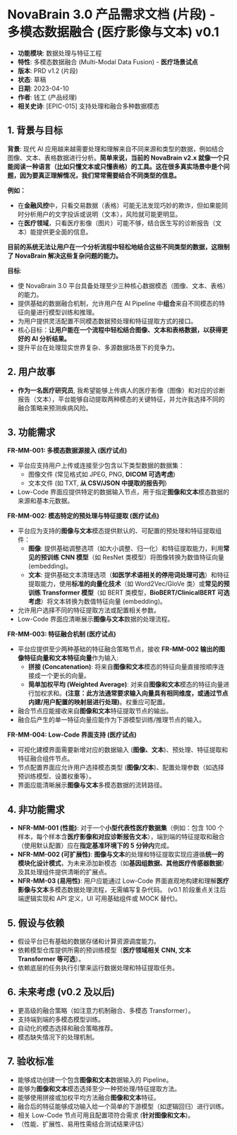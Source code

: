 # NovaBrain 3.0 产品需求文档 (片段) - 多模态数据融合 (医疗影像与文本) v0.1

*   **功能模块**: 数据处理与特征工程
*   **特性**: 多模态数据融合 (Multi-Modal Data Fusion) - **医疗场景试点**
*   **版本**: PRD v1.2 (片段)
*   **状态**: 草稿
*   **日期**: 2023-04-10
*   **作者**: 钱工 (产品经理)
*   **相关史诗**: [EPIC-015] 支持处理和融合多种数据模态

## 1. 背景与目标

**背景**: 现代 AI 应用越来越需要处理和理解来自不同来源和类型的数据，例如结合图像、文本、表格数据进行分析。**简单来说，当前的 NovaBrain v2.x 就像一个只能阅读一种语言（比如只懂文本或只懂表格）的工具。这在很多真实场景中是个问题，因为要真正理解情况，我们常常需要结合不同类型的信息。**

**例如：**
*   在**金融风控**中，只看交易数据（表格）可能无法发现巧妙的欺诈，但如果能同时分析用户的文字投诉或说明（文本），风险就可能更明显。
*   在**医疗领域**，只看医疗影像（图片）可能不够，结合医生写的诊断报告（文本）能提供更全面的信息。

**目前的系统无法让用户在一个分析流程中轻松地结合这些不同类型的数据，这限制了 NovaBrain 解决这些复杂问题的能力。**

**目标**: 
*   使 NovaBrain 3.0 平台具备处理至少三种核心数据模态（图像、文本、表格）的能力。
*   提供基础的数据融合机制，允许用户在 AI Pipeline 中**组合**来自不同模态的特征向量进行模型训练和推理。
*   为用户提供灵活配置不同模态数据预处理和特征提取方式的接口。
*   核心目标：**让用户能在一个流程中轻松结合图像、文本和表格数据，以获得更好的 AI 分析结果。**
*   提升平台在处理现实世界复杂、多源数据场景下的竞争力。

## 2. 用户故事

*   **作为一名医疗研究员**, 我希望能够上传病人的医疗影像（图像）和对应的诊断报告（文本），平台能够自动提取两种模态的关键特征，并允许我选择不同的融合策略来预测疾病风险。

## 3. 功能需求

**FR-MM-001: 多模态数据源接入 (医疗试点)**
*   平台应支持用户上传或连接至少包含以下类型数据的数据集：
    *   图像文件 (常见格式如 JPEG, PNG, **DICOM 可选考虑**)
    *   文本文件 (如 TXT, **从 CSV/JSON 中提取的报告列**)
*   Low-Code 界面应提供特定的数据输入节点，用于指定**图像和文本**模态数据的来源和基本元数据。

**FR-MM-002: 模态特定的预处理与特征提取 (医疗试点)**
*   平台应为支持的**图像与文本**模态提供默认的、可配置的预处理和特征提取组件：
    *   **图像**: 提供基础调整选项（如大小调整、归一化）和特征提取能力，利用**常见的预训练 CNN 模型**（如 ResNet 类模型）将图像转换为数值特征向量 (embedding)。
    *   **文本**: 提供基础文本清理选项（**如医学术语相关的停用词处理可选**）和特征提取能力，使用**标准的向量化技术**（如 Word2Vec/GloVe 类）或**常见的预训练 Transformer 模型**（如 BERT 类模型，**BioBERT/ClinicalBERT 可选考虑**）将文本转换为数值特征向量 (embedding)。
*   允许用户选择不同的特征提取方法或配置相关参数。
*   Low-Code 界面应清晰展示**图像与文本**数据的处理流程。

**FR-MM-003: 特征融合机制 (医疗试点)**
*   平台应提供至少两种基础的特征融合策略节点，接收 **FR-MM-002 输出的图像特征向量和文本特征向量**作为输入:
    *   **拼接 (Concatenation)**: 将来自**图像和文本**模态的特征向量直接按顺序连接成一个更长的向量。
    *   **简单加权平均 (Weighted Average)**: 对来自**图像和文本**模态的特征向量进行加权求和。**(注意：此方法通常要求输入向量具有相同维度，或通过节点内建/用户配置的映射层进行处理)**。权重应可配置。
*   融合节点应能接收来自**图像和文本**特征提取节点的输出。
*   融合后产生的单一特征向量应能作为下游模型训练/推理节点的输入。

**FR-MM-004: Low-Code 界面支持 (医疗试点)**
*   可视化建模界面需要新增对应的数据输入 (**图像、文本**)、预处理、特征提取和特征融合组件节点。
*   节点配置界面应允许用户选择模态类型 (**图像/文本**)、配置处理参数（如选择预训练模型、设置权重等）。
*   界面应能清晰展示**图像与文本**多模态数据的流转路径。

## 4. 非功能需求

*   **NFR-MM-001 (性能)**: 对于一个**小型代表性医疗数据集**（例如：包含 100 个样本，每个样本含**医疗影像和对应诊断报告文本**），端到端的特征提取和融合（使用默认配置）应在**指定基准环境下的 5 分钟内**完成。
*   **NFR-MM-002 (可扩展性)**: **图像与文本**的处理和特征提取实现应遵循**统一的模块化设计模式**，为未来添加新模态（如**基因组数据、其他医疗传感器数据**）及其处理组件提供清晰的扩展点。
*   **NFR-MM-03 (易用性)**: 用户应能通过 Low-Code 界面直观地构建和理解**医疗影像与文本**多模态数据处理流程，无需编写复杂代码。 (v0.1 阶段重点关注后端逻辑实现和 API 定义，UI 可用基础组件或 MOCK 替代)。

## 5. 假设与依赖

*   假设平台已有基础的数据存储和计算资源调度能力。
*   依赖模型仓库提供所需的预训练模型（**医疗领域相关 CNN, 文本 Transformer 等可选**）。
*   依赖底层的任务执行引擎来运行数据处理和特征提取任务。

## 6. 未来考虑 (v0.2 及以后)

*   更高级的融合策略（如注意力机制融合、多模态 Transformer）。
*   支持端到端的多模态模型训练。
*   自动化的模态选择和融合策略推荐。
*   模态缺失情况下的处理机制。

## 7. 验收标准

*   能够成功创建一个包含**图像和文本**数据输入的 Pipeline。
*   能够为**图像和文本**模态选择至少一种预处理/特征提取方法。
*   能够使用拼接或加权平均方法融合**图像和文本**特征。
*   融合后的特征能够成功输入给一个简单的下游模型（如逻辑回归）进行训练。
*   相关 Low-Code 节点可用且配置项符合需求 (**针对图像和文本**)。
*   （性能、扩展性、易用性需结合测试结果评估） 